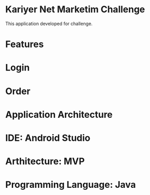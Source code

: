 # Kariyer Net Marketim Challenge 
  This application developed for challenge.
# Features
  # Login
  # Order
# Application Architecture
  # IDE: Android Studio
  # Arthitecture: MVP
  # Programming Language: Java

